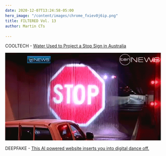 ```yaml
---
date: 2020-12-07T13:24:58-05:00
hero_image: "/content/images/chrome_fxiev0j6ip.png"
title: FILTERED Vol. 13
author: Martin CTs

---
```

COOLTECH - [Water Used to Project a Stop Sign in Australia](https://www.equipmentworld.com/truckers-cant-miss-australias-water-curtain-stop-signs-video/)

![](/content/images/waterstop.gif)

DEEPFAKE - [This AI powered website inserts you into digital dance off.](https://www.oneclub.org/awards/theoneshow/-award/37173/cool-ranch)